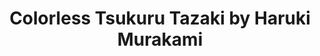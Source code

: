 ---
title: Colorless Tsukuru Tazaki by Haruki Murakami
categories: [Fiction Literature,Novel]
tags: [Murakami,Novel,Japan,⭐⭐⭐⭐⭐⭐⭐⭐☆☆ 8/10]
---